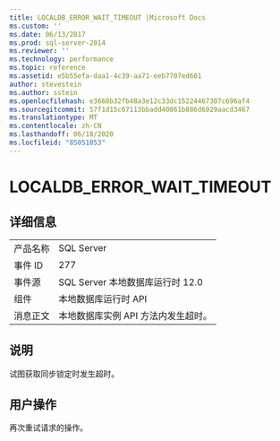 ```yaml
---
title: LOCALDB_ERROR_WAIT_TIMEOUT |Microsoft Docs
ms.custom: ''
ms.date: 06/13/2017
ms.prod: sql-server-2014
ms.reviewer: ''
ms.technology: performance
ms.topic: reference
ms.assetid: e5b55efa-daa1-4c39-aa71-eeb7707ed601
author: stevestein
ms.author: sstein
ms.openlocfilehash: e3668b32fb48a3e12c33dc15224467307c696af4
ms.sourcegitcommit: 57f1d15c67113bbadd40861b886d6929aacd3467
ms.translationtype: MT
ms.contentlocale: zh-CN
ms.lasthandoff: 06/18/2020
ms.locfileid: "85051053"
---
```

# <a name="localdb_error_wait_timeout"></a>LOCALDB_ERROR_WAIT_TIMEOUT
    
## <a name="details"></a>详细信息  
  
|||  
|-|-|  
|产品名称|SQL Server|  
|事件 ID|277|  
|事件源|SQL Server 本地数据库运行时 12.0|  
|组件|本地数据库运行时 API|  
|消息正文|本地数据库实例 API 方法内发生超时。|  
  
## <a name="explanation"></a>说明  
 试图获取同步锁定时发生超时。  
  
## <a name="user-action"></a>用户操作  
 再次重试请求的操作。  
  
  
